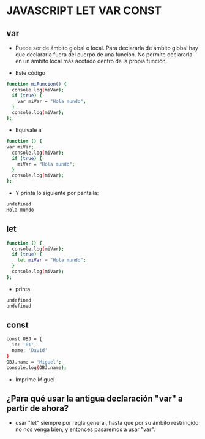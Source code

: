 # JAVASCRIPT LET VAR CONST

## var

* Puede ser de ámbito global o local. Para declararla de ámbito global hay que declararla fuera del cuerpo de una función. No permite declararla en un ámbito local más acotado dentro de la propia función.

* Este código

```bash
function miFuncion() {
  console.log(miVar);
  if (true) {
    var miVar = "Hola mundo";
  }
  console.log(miVar);
};
```

* Equivale a

```bash
function () {
var miVar;
  console.log(miVar);
  if (true) {
    miVar = "Hola mundo";
  }
  console.log(miVar);
};
```

* Y printa lo siguiente por pantalla:

```bash
undefined
Hola mundo
```

## let

```bash
function () {
  console.log(miVar);
  if (true) {
    let miVar = "Hola mundo";
  }
  console.log(miVar);
};
```

* printa

```bash
undefined
undefined
```

## const

```bash
const OBJ = {
  id: '01',
  name: 'David'
}
OBJ.name = 'Miguel';
console.log(OBJ.name);
```

* Imprime Miguel

## ¿Para qué usar la antigua declaración "var" a partir de ahora?

* usar "let" siempre por regla general, hasta que por su ámbito restringido no nos venga bien, y entonces pasaremos a usar "var".

